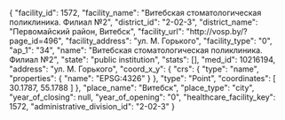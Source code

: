 {
    "facility_id": 1572,
    "facility_name": "Витебская стоматологическая поликлиника. Филиал №2",
    "district_id": "2-02-3",
    "district_name": "Первомайский район, Витебск",
    "facility_url": "http:\/\/vosp.by\/?page_id=496",
    "facility_address": "ул. М. Горького",
    "facility_type": "0",
    "ap_1": "34",
    "name": "Витебская стоматологическая поликлиника. Филиал №2",
    "state": "public institution",
    "stats": [],
    "med_id": 10216194,
    "address": "ул. М. Горького",
    "coord_x_y": {
        "crs": {
            "type": "name",
            "properties": {
                "name": "EPSG:4326"
            }
        },
        "type": "Point",
        "coordinates": [
            30.1787,
            55.1788
        ]
    },
    "place_name": "Витебск",
    "place_type": "city",
    "year_of_closing": null,
    "year_of_opening": "0",
    "healthcare_facility_key": 1572,
    "administrative_division_id": "2-02-3"
}